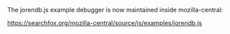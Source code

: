 The jorendb.js example debugger is now maintained inside mozilla-central:

https://searchfox.org/mozilla-central/source/js/examples/jorendb.js
